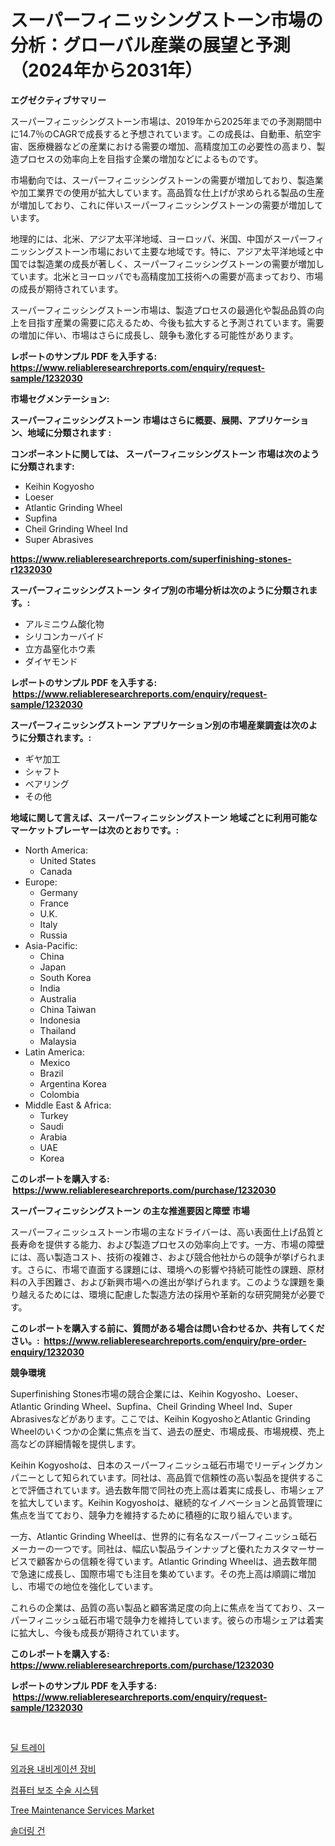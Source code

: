 <p><h1>スーパーフィニッシングストーン市場の分析：グローバル産業の展望と予測（2024年から2031年）</h1></p><p><strong>エグゼクティブサマリー</strong></p>
<p><p>スーパーフィニッシングストーン市場は、2019年から2025年までの予測期間中に14.7％のCAGRで成長すると予想されています。この成長は、自動車、航空宇宙、医療機器などの産業における需要の増加、高精度加工の必要性の高まり、製造プロセスの効率向上を目指す企業の増加などによるものです。</p><p>市場動向では、スーパーフィニッシングストーンの需要が増加しており、製造業や加工業界での使用が拡大しています。高品質な仕上げが求められる製品の生産が増加しており、これに伴いスーパーフィニッシングストーンの需要が増加しています。</p><p>地理的には、北米、アジア太平洋地域、ヨーロッパ、米国、中国がスーパーフィニッシングストーン市場において主要な地域です。特に、アジア太平洋地域と中国では製造業の成長が著しく、スーパーフィニッシングストーンの需要が増加しています。北米とヨーロッパでも高精度加工技術への需要が高まっており、市場の成長が期待されています。</p><p>スーパーフィニッシングストーン市場は、製造プロセスの最適化や製品品質の向上を目指す産業の需要に応えるため、今後も拡大すると予測されています。需要の増加に伴い、市場はさらに成長し、競争も激化する可能性があります。</p></p>
<p><strong>レポートのサンプル PDF を入手する: <a href="https://www.reliableresearchreports.com/enquiry/request-sample/1232030">https://www.reliableresearchreports.com/enquiry/request-sample/1232030</a></strong></p>
<p><strong>市場セグメンテーション:</strong></p>
<p><strong> スーパーフィニッシングストーン 市場はさらに概要、展開、アプリケーション、地域に分類されます :</strong></p>
<p><strong>コンポーネントに関しては、 スーパーフィニッシングストーン 市場は次のように分類されます: &nbsp;</strong></p>
<p><ul><li>Keihin Kogyosho</li><li>Loeser</li><li>Atlantic Grinding Wheel</li><li>Supfina</li><li>Cheil Grinding Wheel Ind</li><li>Super Abrasives</li></ul></p>
<p><strong><a href="https://www.reliableresearchreports.com/superfinishing-stones-r1232030">https://www.reliableresearchreports.com/superfinishing-stones-r1232030</a></strong></p>
<p><strong> スーパーフィニッシングストーン タイプ別の市場分析は次のように分類されます。:</strong></p>
<p><ul><li>アルミニウム酸化物</li><li>シリコンカーバイド</li><li>立方晶窒化ホウ素</li><li>ダイヤモンド</li></ul></p>
<p><strong>レポートのサンプル PDF を入手する: &nbsp;<a href="https://www.reliableresearchreports.com/enquiry/request-sample/1232030">https://www.reliableresearchreports.com/enquiry/request-sample/1232030</a></strong></p>
<p><strong> スーパーフィニッシングストーン アプリケーション別の市場産業調査は次のように分類されます。:</strong></p>
<p><ul><li>ギヤ加工</li><li>シャフト</li><li>ベアリング</li><li>その他</li></ul></p>
<p><strong>地域に関して言えば、スーパーフィニッシングストーン 地域ごとに利用可能なマーケットプレーヤーは次のとおりです。:</strong></p>
<p><ul>
    <li>
        North America:
        <ul>
            <li>United States</li>
            <li>Canada</li>
        </ul>
    </li>
    <li>
        Europe:
        <ul>
            <li>Germany</li>
            <li>France</li>
            <li>U.K.</li>
            <li>Italy</li>
            <li>Russia</li>
        </ul>
    </li>
    <li>
        Asia-Pacific:
        <ul>
            <li>China</li>
            <li>Japan</li>
            <li>South Korea</li>
            <li>India</li>
            <li>Australia</li>
            <li>China Taiwan</li>
            <li>Indonesia</li>
            <li>Thailand</li>
            <li>Malaysia</li>
        </ul>
    </li>
    <li>
        Latin America:
        <ul>
            <li>Mexico</li>
            <li>Brazil</li>
            <li>Argentina Korea</li>
            <li>Colombia</li>
        </ul>
    </li>
    <li>
        Middle East & Africa:
        <ul>
            <li>Turkey</li>
            <li>Saudi</li>
            <li>Arabia</li>
            <li>UAE</li>
            <li>Korea</li>
        </ul>
    </li>
    </ul></p>
<p><strong>このレポートを購入する: &nbsp;<a href="https://www.reliableresearchreports.com/purchase/1232030">https://www.reliableresearchreports.com/purchase/1232030</a></strong></p>
<p><strong>スーパーフィニッシングストーン の主な推進要因と障壁 市場</strong></p>
<p><p>スーパーフィニッシュストーン市場の主なドライバーは、高い表面仕上げ品質と長寿命を提供する能力、および製造プロセスの効率向上です。一方、市場の障壁には、高い製造コスト、技術の複雑さ、および競合他社からの競争が挙げられます。さらに、市場で直面する課題には、環境への影響や持続可能性の課題、原材料の入手困難さ、および新興市場への進出が挙げられます。このような課題を乗り越えるためには、環境に配慮した製造方法の採用や革新的な研究開発が必要です。</p></p>
<p><strong>このレポートを購入する前に、質問がある場合は問い合わせるか、共有してください。:&nbsp; <a href="https://www.reliableresearchreports.com/enquiry/pre-order-enquiry/1232030">https://www.reliableresearchreports.com/enquiry/pre-order-enquiry/1232030</a></strong></p>
<p><strong>競争環境</strong></p>
<p><p>Superfinishing Stones市場の競合企業には、Keihin Kogyosho、Loeser、Atlantic Grinding Wheel、Supfina、Cheil Grinding Wheel Ind、Super Abrasivesなどがあります。ここでは、Keihin KogyoshoとAtlantic Grinding Wheelのいくつかの企業に焦点を当て、過去の歴史、市場成長、市場規模、売上高などの詳細情報を提供します。</p><p>Keihin Kogyoshoは、日本のスーパーフィニッシュ砥石市場でリーディングカンパニーとして知られています。同社は、高品質で信頼性の高い製品を提供することで評価されています。過去数年間で同社の売上高は着実に成長し、市場シェアを拡大しています。Keihin Kogyoshoは、継続的なイノベーションと品質管理に焦点を当てており、競争力を維持するために積極的に取り組んでいます。</p><p>一方、Atlantic Grinding Wheelは、世界的に有名なスーパーフィニッシュ砥石メーカーの一つです。同社は、幅広い製品ラインナップと優れたカスタマーサービスで顧客からの信頼を得ています。Atlantic Grinding Wheelは、過去数年間で急速に成長し、国際市場でも注目を集めています。その売上高は順調に増加し、市場での地位を強化しています。</p><p>これらの企業は、品質の高い製品と顧客満足度の向上に焦点を当てており、スーパーフィニッシュ砥石市場で競争力を維持しています。彼らの市場シェアは着実に拡大し、今後も成長が期待されています。</p></p>
<p><strong>このレポートを購入する: &nbsp; <a href="https://www.reliableresearchreports.com/purchase/1232030">https://www.reliableresearchreports.com/purchase/1232030</a></strong></p>
<p><strong>レポートのサンプル PDF を入手する: &nbsp;<a href="https://www.reliableresearchreports.com/enquiry/request-sample/1232030">https://www.reliableresearchreports.com/enquiry/request-sample/1232030</a></strong><strong></strong></p>
<p>&nbsp;</p>
<p><p><a href="https://medium.com/@jerrodhilll68/%EB%94%9C-%ED%8A%B8%EB%A0%88%EC%9D%B4-%EB%A7%88%EC%BC%93-%EB%B3%B4%EA%B3%A0%EC%84%9C%EB%8A%94-%EC%9D%B4-%EC%8B%9C%EC%9E%A5%EC%9D%98-%EC%B5%9C%EC%8B%A0-%ED%8A%B8%EB%A0%8C%EB%93%9C%EC%99%80-%EC%84%B1%EC%9E%A5-%EA%B8%B0%ED%9A%8C%EB%A5%BC-%EB%B3%B4%EC%97%AC%EC%A4%8D%EB%8B%88%EB%8B%A4-b16ac101caf5">딜 트레이</a></p><p><a href="https://github.com/Tristiarton768456/Market-Research-Report-List-1/blob/main/834670759077.md">외과용 내비게이션 장비</a></p><p><a href="https://github.com/novabrown3/Market-Research-Report-List-1/blob/main/385040059078.md">컴퓨터 보조 수술 시스템</a></p><p><a href="https://github.com/bobicer/Market-Research-Report-List-3/blob/main/tree-maintenance-services-market.md">Tree Maintenance Services Market</a></p><p><a href="https://medium.com/@felipegrrady654556/%EC%86%94%EB%8D%94%EB%A7%81-%EA%B1%B4-%EC%8B%9C%EC%9E%A5-%EB%B3%B4%EA%B3%A0%EC%84%9C%EB%8A%94-%EC%9D%B4-%EC%8B%9C%EC%9E%A5%EC%9D%98-%EC%B5%9C%EC%8B%A0-%ED%8A%B8%EB%A0%8C%EB%93%9C%EC%99%80-%EC%84%B1%EC%9E%A5-%EA%B8%B0%ED%9A%8C%EB%A5%BC-%EB%93%9C%EB%9F%AC%EB%83%85%EB%8B%88%EB%8B%A4-c93f731f4a2f">솔더링 건</a></p></p>